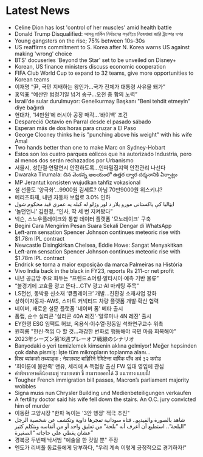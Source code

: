 # Latest News
-  Celine Dion has lost 'control of her muscles' amid health battle
-  Donald Trump Disqualified: আসন্ন মার্কিন নির্বাচনের লড়াইয়ে নিষেধাজ্ঞা জারি ট্রাম্পের ওপর
-  Young gangsters on the rise; 75% between 10s-30s
-  US reaffirms commitment to S. Korea after N. Korea warns US against making 'wrong' choice
-  BTS' docuseries 'Beyond the Star' set to be unveiled on Disney+
-  Korean, US finance ministers discuss economic cooperation
-  FIFA Club World Cup to expand to 32 teams, give more opportunities to Korean teams
-  이재명 “尹, 국민 지배하는 왕인가…국가 전체가 대통령 사유물 돼가”
-  홍익표 “예산안 법정기일 넘겨 송구…오전 중 합의 노력”
-  İsrail'de sular durulmuyor: Genelkurmay Başkanı "Beni tehdit etmeyin" diye bağırdı
-  현대차, ‘14만원’에 러시아 공장 매각…‘바이백’ 조건
-  Despareció Octavio en Parral desde el pasado sábado
-  Esperan más de dos horas para cruzar a El Paso
-  George Clooney thinks he is "punching above his weight" with his wife Amal
-  Two hands better than one to make Marc on Sydney-Hobart
-  Estos son los cuatro parques eólicos que ha autorizado Industria, pero al menos dos serán rechazados por Urbanismo
-  서울시, 성탄절·연말연시 안전하도록…인파밀집지역 안전관리 나선다
-  Dwaraka Tirumala: చిన వెంకన్న ఆలయంలో ఉత్తర ద్వార దర్శనానికి ఏర్పాట్లు
-  MP Jerantut konsisten wujudkan tahfiz vokasional
-  설 선물도 '양극화'...9900원 김세트? 아님 70만9000원 위스키냐?
-  메리츠화재, 내년 자동차 보험료 3.0% 인하
-  ایټالیا کې پاکستاني مورو پلار د لور وژلو له کبله په عمري قید محکوم شول
-  ‘놀던언니’ 김현정, “인사, 딱 세 번 지켜봤다”
-  넥슨, 스노우플레이크와 통합 데이터 플랫폼 '모노레이크' 구축
-  Begini Cara Mengirim Pesan Suara Sekali Dengar di WhatsApp
-  Left-arm sensation Spencer Johnson continues meteoric rise with $1.78m IPL contract
-  Newcastle Disingkirkan Chelsea, Eddie Howe: Sangat Menyakitkan
-  Left-arm sensation Spencer Johnson continues meteoric rise with $1.78m IPL contract
-  Endrick se torna a maior exposição da marca Palmeiras na História
-  Vivo India back in the black in FY23, reports Rs 211-cr net profit
-  내년 공급망 주요 화두는 “프렌드쇼어링·알타시아·예측 기반 물류”
-  “불경기에 고효율 광고 뜬다...CTV 광고·AI 마케팅 주목”
-  LS전선, 동박용 신소재 ‘큐플레이크’ 개발…친환경 소재사업 강화
-  상하이자동차-AWS, 스마트 커넥티드 차량 플랫폼 개발·확산 협력
-  네이버, 새로운 설문 플랫폼 '네이버 폼' 베타 출시
-  폼랩, 순수 실리콘 '실리콘 40A 레진'·‘알루미나 4N 레진’ 출시
-  EY한영 ESG 임팩트 허브, 옥용식·이수열·정동일 석좌연구교수 위촉
-  원희룡 "헌신·책임 다 할 것…과감한 변화로 행동해야 국민 마음 회복해야"
-  2023年シーズン第16週プレーオフ戦線のシナリオ
-  Banyodaki o yeri temizlemek kimsenin aklına gelmiyor! Meğer hepsinden çok daha pismiş: İşte tüm mikropların toplanma alanı…
-  विश्व ब्यांकको तथ्याङ्क : नेपालबाट बाहिरिने रेमिटेन्स वार्षिक पाँच अर्ब ३२ करोड
-  '회이룬에 불만족' 맨유, 세리에 A 득점왕 출신 FW 임대 영입에 관심
-  คำพิพากษาคดีน้องชมพู่ ทนายเดชา ชี้ สามารถออกได้ 3 แนวทาง แบบนี้!
-  Tougher French immigration bill passes, Macron’s parliament majority wobbles
-  Signa muss nun Chrysler Building und Medienbeteiligungen verkaufen
-  A fertility doctor said his wife fell down the stairs. An O.C. jury convicted him of murder
-  이동환 고양시장 "한파 녹이는 '3안 행정' 적극 추진"
-  شاهد بالصورة والفيديو.. فتاة سودانية تفجرها داوية وتكشف عن شخصية الرجل “البلحة”.. استطيع أن أعرف أنه “بلحة” من تعليق واحد أو من أنفاسه وبتكلم كتير عشان يغطي على حاجاته “الصغيرة”
-  경복궁 두번째 낙서범 "예술을 한 것일 뿐" 주장
-  엔도가 리버풀 동료들에게 당부하다, "우리 계속 이렇게 긍정적으로 경기하자!"

